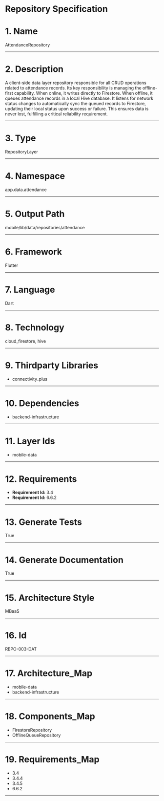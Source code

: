 # Repository Specification

# 1. Name
AttendanceRepository


---

# 2. Description
A client-side data layer repository responsible for all CRUD operations related to attendance records. Its key responsibility is managing the offline-first capability. When online, it writes directly to Firestore. When offline, it queues attendance records in a local Hive database. It listens for network status changes to automatically sync the queued records to Firestore, updating their local status upon success or failure. This ensures data is never lost, fulfilling a critical reliability requirement.


---

# 3. Type
RepositoryLayer


---

# 4. Namespace
app.data.attendance


---

# 5. Output Path
mobile/lib/data/repositories/attendance


---

# 6. Framework
Flutter


---

# 7. Language
Dart


---

# 8. Technology
cloud_firestore, hive


---

# 9. Thirdparty Libraries

- connectivity_plus


---

# 10. Dependencies

- backend-infrastructure


---

# 11. Layer Ids

- mobile-data


---

# 12. Requirements

- **Requirement Id:** 3.4  
- **Requirement Id:** 6.6.2  


---

# 13. Generate Tests
True


---

# 14. Generate Documentation
True


---

# 15. Architecture Style
MBaaS


---

# 16. Id
REPO-003-DAT


---

# 17. Architecture_Map

- mobile-data
- backend-infrastructure


---

# 18. Components_Map

- FirestoreRepository
- OfflineQueueRepository


---

# 19. Requirements_Map

- 3.4
- 3.4.4
- 3.4.5
- 6.6.2


---

